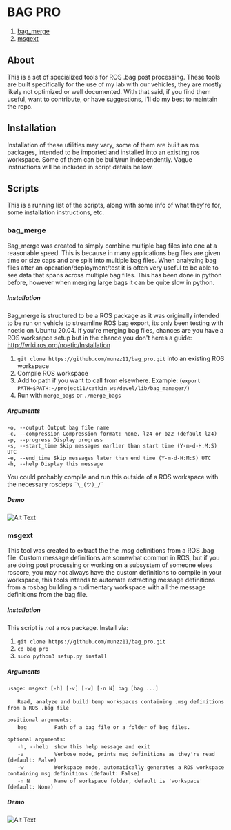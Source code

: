 # BAG PRO

1. [ bag_merge ](#bag_merge)
2. [ msgext ](#msgext)

## About
This is a set of specialized tools for ROS .bag post processing. These tools are built specifically for the use of my lab with our vehicles, they are mostly likely not optimized or well documented. With that said, if you find them useful, want to contribute, or have suggestions, I'll do my best to maintain the repo.

## Installation
Installation of these utilities may vary, some of them are built as ros packages, intended to be imported and installed into an existing ros workspace. Some of them can be built/run independently. Vague instructions will be included in script details bellow. 

## Scripts

This is a running list of the scripts, along with some info of what they're for, some installation instructions, etc.


<a name="#bag_merge"></a>

### bag_merge

Bag_merge was created to simply combine multiple bag files into one at a reasonable speed. This is because in many applications bag files are given time or size caps and are split into multiple bag files. When analyzing bag files after an operation/deployment/test it is often very useful to be able to see data that spans across multiple bag files. 
This has been done in python before, however when merging large bags it can be quite slow in python.

##### Installation
Bag_merge is structured to be a ROS package as it was originally intended to be run on vehicle to streamline ROS bag export, its only been testing with noetic on Ubuntu 20.04. 
If you're merging bag files, chances are you have a ROS worksapce setup but in the chance you don't heres a guide: http://wiki.ros.org/noetic/Installation
1. `git clone https://github.com/munzz11/bag_pro.git` into an existing ROS workspace
2. Compile ROS workspace
3. Add to path if you want to call from elsewhere. Example: (`export PATH=$PATH:~/project11/catkin_ws/devel/lib/bag_manager/`)
4. Run with `merge_bags` or `./merge_bags`

##### Arguments 
`-o, --output Output bag file name`<br />
`-c, --compression Compression format: none, lz4 or bz2 (default lz4)`<br />
`-p, --progress Display progress`<br />
`-s, --start_time Skip messages earlier than start time (Y-m-d-H:M:S) UTC`<br />
`-e, --end_time Skip messages later than end time (Y-m-d-H:M:S) UTC`<br />
`-h, --help Display this message`<br />

You could probably compile and run this outside of a ROS workspace with the necessary rosdeps  `¯\_(ツ)_/¯`

##### Demo
![Alt Text](https://i.ibb.co/tYWq8qv/merge-bag-example.gif)

<a name="#msgext"></a>

### msgext
This tool was created to extract the the .msg definitions from a ROS .bag file. Custom message definitions are somewhat common in ROS, but if you are doing post processing or working on a subsystem of someone elses roscore, you may not always have the custom definitions to compile in your workspace, this tools intends to automate extracting message definitions from a rosbag building a rudimentary workspace with all the message definitions from the bag file.

##### Installation 
This script is *not* a ros package. Install via:
1. `git clone https://github.com/munzz11/bag_pro.git` 
2. `cd bag_pro`
3. `sudo python3 setup.py install`

##### Arguments
`usage: msgext [-h] [-v] [-w] [-n N] bag [bag ...]`<br />

&nbsp;&nbsp;&nbsp;&nbsp;&nbsp;&nbsp;`Read, analyze and build temp workspaces containing .msg definitions from a ROS .bag file`<br />

`positional arguments:`<br />
&nbsp;&nbsp;&nbsp;&nbsp;&nbsp;&nbsp;`bag         Path of a bag file or a folder of bag files.`<br />

`optional arguments:`<br />
&nbsp;&nbsp;&nbsp;&nbsp;&nbsp;&nbsp;`-h, --help  show this help message and exit`<br />
&nbsp;&nbsp;&nbsp;&nbsp;&nbsp;&nbsp;`-v          Verbose mode, prints msg definitions as they're read (default: False)`<br />
&nbsp;&nbsp;&nbsp;&nbsp;&nbsp;&nbsp;`-w          Workspace mode, automatically generates a ROS workspace containing msg definitions (default: False)`<br />
&nbsp;&nbsp;&nbsp;&nbsp;&nbsp;&nbsp;`-n N        Name of workspace folder, default is 'workspace' (default: None)`<br />

##### Demo
![Alt Text](https://i.ibb.co/gySYXmV/msgext-example.gif)